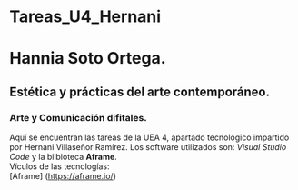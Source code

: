 # Tareas_U4_Hernani
# Hannia Soto Ortega.
## Estética y prácticas del arte contemporáneo.
### Arte y Comunicación difitales.
Aquí se encuentran las tareas de la UEA 4, apartado tecnológico impartido por Hernani Villaseñor Ramírez. Los software utilizados son: *Visual Studio Code* y la bilbioteca **Aframe**.  
Vículos de las tecnologías:  
[Aframe] (https://aframe.io/)